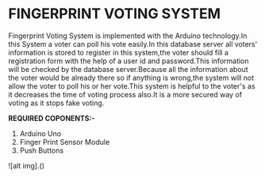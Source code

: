 <h1>FINGERPRINT VOTING SYSTEM</h1>

Fingerprint Voting System is implemented with the Arduino technology.In this System a voter can poll his vote easily.In this database server all voters' information is stored to register in this system,the voter should fill a registration form with the help of a user id and password.This information will be checked by the database server.Because all the information about the voter would be already there so if anything is wrong,the system will not allow the voter to poll his or her vote.This system is helpful to the voter's as it decreases the time of voting process also.It is a more secured way of voting as it stops fake voting.

<strong>REQUIRED COPONENTS:-</strong>

1) Arduino Uno 
2) Finger Print Sensor Module
3) Push Buttons





![alt img].()
